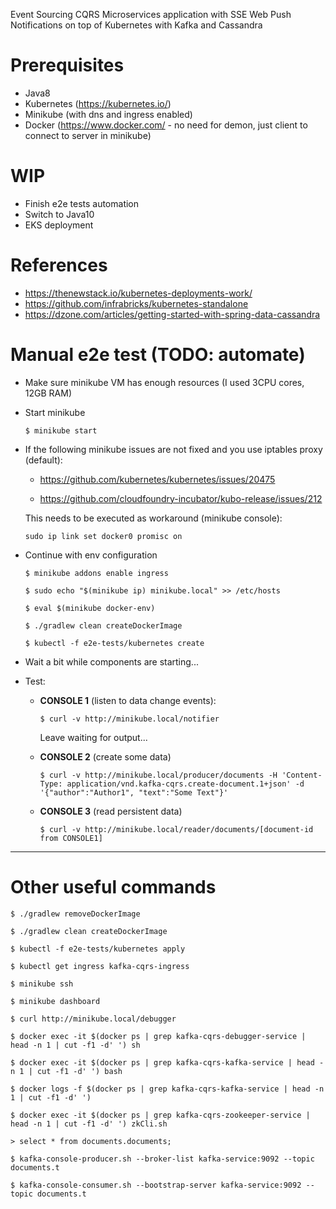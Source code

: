 Event Sourcing CQRS Microservices application with SSE Web Push Notifications on top of Kubernetes with Kafka and Cassandra

# Prerequisites
- Java8
- Kubernetes (https://kubernetes.io/)
- Minikube (with dns and ingress enabled)
- Docker (https://www.docker.com/ - no need for demon, just client to connect to server in minikube)

# WIP
- Finish e2e tests automation
- Switch to Java10
- EKS deployment

# References
- https://thenewstack.io/kubernetes-deployments-work/
- https://github.com/infrabricks/kubernetes-standalone
- https://dzone.com/articles/getting-started-with-spring-data-cassandra


# Manual e2e test (TODO: automate)

- Make sure minikube VM has enough resources (I used 3CPU cores, 12GB RAM)

- Start minikube

  `$ minikube start`

- If the following minikube issues are not fixed and you use iptables proxy (default):

  - https://github.com/kubernetes/kubernetes/issues/20475

  - https://github.com/cloudfoundry-incubator/kubo-release/issues/212

  This needs to be executed as workaround (minikube console):

  `sudo ip link set docker0 promisc on`

- Continue with env configuration

  `$ minikube addons enable ingress`

  `$ sudo echo "$(minikube ip) minikube.local" >> /etc/hosts`

  `$ eval $(minikube docker-env)`

  `$ ./gradlew clean createDockerImage`

  `$ kubectl -f e2e-tests/kubernetes create`


- Wait a bit while components are starting...

- Test:

  - **CONSOLE 1** (listen to data change events):

    `$ curl -v http://minikube.local/notifier`

    Leave waiting for output...


  - **CONSOLE 2** (create some data)

    `$ curl -v http://minikube.local/producer/documents -H 'Content-Type: application/vnd.kafka-cqrs.create-document.1+json' -d '{"author":"Author1", "text":"Some Text"}'`


  - **CONSOLE 3** (read persistent data)

    `$ curl -v http://minikube.local/reader/documents/[document-id from CONSOLE1]`

------------

# Other useful commands

`$ ./gradlew removeDockerImage`

`$ ./gradlew clean createDockerImage`

`$ kubectl -f e2e-tests/kubernetes apply`

`$ kubectl get ingress kafka-cqrs-ingress`

`$ minikube ssh`

`$ minikube dashboard`

`$ curl http://minikube.local/debugger`

`$ docker exec -it $(docker ps | grep kafka-cqrs-debugger-service | head -n 1 | cut -f1 -d' ') sh`

`$ docker exec -it $(docker ps | grep kafka-cqrs-kafka-service | head -n 1 | cut -f1 -d' ') bash`

`$ docker logs -f $(docker ps | grep kafka-cqrs-kafka-service | head -n 1 | cut -f1 -d' ')`

`$ docker exec -it $(docker ps | grep kafka-cqrs-zookeeper-service | head -n 1 | cut -f1 -d' ') zkCli.sh`

`> select * from documents.documents;`

`$ kafka-console-producer.sh --broker-list kafka-service:9092 --topic documents.t`

`$ kafka-console-consumer.sh --bootstrap-server kafka-service:9092 --topic documents.t`

